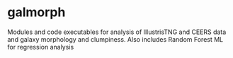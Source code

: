 # galmorph
Modules and code executables for analysis of IllustrisTNG and CEERS data and galaxy morphology and clumpiness. Also includes Random Forest ML for regression analysis 
